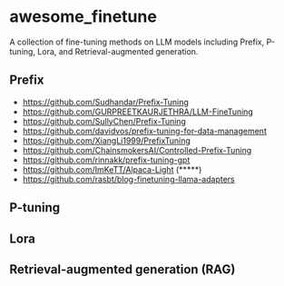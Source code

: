 # awesome_finetune

A collection of fine-tuning methods on LLM models including Prefix, P-tuning, Lora, and Retrieval-augmented generation.

## Prefix

  - https://github.com/Sudhandar/Prefix-Tuning
  - https://github.com/GURPREETKAURJETHRA/LLM-FineTuning
  - https://github.com/SullyChen/Prefix-Tuning
  - https://github.com/davidvos/prefix-tuning-for-data-management
  - https://github.com/XiangLi1999/PrefixTuning
  - https://github.com/ChainsmokersAI/Controlled-Prefix-Tuning
  - https://github.com/rinnakk/prefix-tuning-gpt
  - https://github.com/ImKeTT/Alpaca-Light (*****)
  - https://github.com/rasbt/blog-finetuning-llama-adapters

## P-tuning

## Lora

## Retrieval-augmented generation (RAG)
